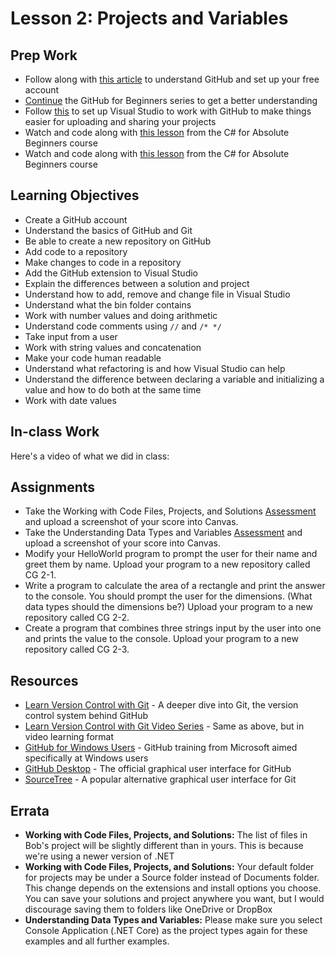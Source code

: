 # Lesson 2: Projects and Variables
## Prep Work
* Follow along with [this article]() to understand GitHub and set up your free account
* [Continue]() the GitHub for Beginners series to get a better understanding
* Follow [this]() to set up Visual Studio to work with GitHub to make things easier for uploading and sharing your projects
* Watch and code along with [this lesson]() from the C# for Absolute Beginners course
* Watch and code along with [this lesson]() from the C# for Absolute Beginners course

## Learning Objectives
* Create a GitHub account
* Understand the basics of GitHub and Git
* Be able to create a new repository on GitHub
* Add code to a repository
* Make changes to code in a repository
* Add the GitHub extension to Visual Studio
* Explain the differences between a solution and project
* Understand how to add, remove and change file in Visual Studio
* Understand what the bin folder contains
* Work with number values and doing arithmetic
* Understand code comments using `//` and `/* */`
* Take input from a user
* Work with string values and concatenation
* Make your code human readable
* Understand what refactoring is and how Visual Studio can help
* Understand the difference between declaring a variable and initializing a value and how to do both at the same time
* Work with date values

## In-class Work
Here's a video of what we did in class:

## Assignments
* Take the Working with Code Files, Projects, and Solutions [Assessment](https://mva.microsoft.com/en-US/training-courses/c-fundamentals-for-absolute-beginners-16169?l=Kcqx4iIPC_1705244527) and upload a screenshot of your score into Canvas.
* Take the Understanding Data Types and Variables [Assessment](https://mva.microsoft.com/en-US/training-courses/c-fundamentals-for-absolute-beginners-16169?l=vq8jiCSIC_3706218949) and upload a screenshot of your score into Canvas.
* Modify your HelloWorld program to prompt the user for their name and greet them by name. Upload your program to a new repository called CG 2-1.
* Write a program to calculate the area of a rectangle and print the answer to the console. You should prompt the user for the dimensions. (What data types should the dimensions be?) Upload your program to a new repository called CG 2-2.
* Create a program that combines three strings input by the user into one and prints the value to the console. Upload your program to a new repository called CG 2-3.

## Resources
* [Learn Version Control with Git](https://www.git-tower.com/learn/git/ebook/en/command-line/basics/starting-with-a-remote-project#start) - A deeper dive into Git, the version control system behind GitHub
* [Learn Version Control with Git Video Series](https://www.git-tower.com/learn/git/videos) - Same as above, but in video learning format
* [GitHub for Windows Users](https://mva.microsoft.com/en-US/training-courses/github-for-windows-users-16749) - GitHub training from Microsoft aimed specifically at Windows users
* [GitHub Desktop](https://desktop.github.com/) - The official graphical user interface for GitHub
* [SourceTree](https://www.sourcetreeapp.com/) - A popular alternative graphical user interface for Git

## Errata
* **Working with Code Files, Projects, and Solutions:** The list of files in Bob's project will be slightly different than in yours. This is because we're using a newer version of .NET  
* **Working with Code Files, Projects, and Solutions:** Your default folder for projects may be under a Source folder instead of Documents folder. This change depends on the extensions and install options you choose. You can save your solutions and project anywhere you want, but I would discourage saving them to folders like OneDrive or DropBox
* **Understanding Data Types and Variables:** Please make sure you select Console Application (.NET Core) as the project types again for these examples and all further examples.
